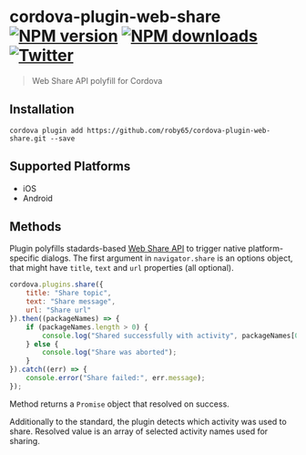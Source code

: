 # cordova-plugin-web-share<br>[![NPM version][npm-version]][npm-url] [![NPM downloads][npm-downloads]][npm-url] [![Twitter][twitter-follow]][twitter-url]
> Web Share API polyfill for Cordova

## Installation

    cordova plugin add https://github.com/roby65/cordova-plugin-web-share.git --save

## Supported Platforms

- iOS
- Android

## Methods

Plugin polyfills stadards-based [Web Share API](https://wicg.github.io/web-share/) to trigger native platform-specific dialogs. The first argument in `navigator.share` is an options object, that might have `title`, `text` and `url` properties (all optional).

```js
cordova.plugins.share({
    title: "Share topic",
    text: "Share message",
    url: "Share url"
}).then((packageNames) => {
    if (packageNames.length > 0) {
        console.log("Shared successfully with activity", packageNames[0]);
    } else {
        console.log("Share was aborted");
    }
}).catch((err) => {
    console.error("Share failed:", err.message);
});
```

Method returns a `Promise` object that resolved on success.

Additionally to the standard, the plugin detects which activity was used to share. Resolved value is an array of selected activity names used for sharing.

[npm-url]: https://www.npmjs.com/package/cordova-plugin-web-share
[npm-version]: https://img.shields.io/npm/v/cordova-plugin-web-share.svg
[npm-downloads]: https://img.shields.io/npm/dm/cordova-plugin-web-share.svg
[twitter-url]: https://twitter.com/chemerisuk
[twitter-follow]: https://img.shields.io/twitter/follow/chemerisuk.svg?style=social&label=Follow%20me
